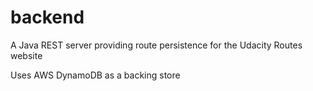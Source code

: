 # backend
A Java REST server providing route persistence for the Udacity Routes website

Uses AWS DynamoDB as a backing store

